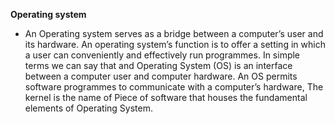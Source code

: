 **Operating system**
- An Operating system serves as a bridge between a computer’s user and its hardware. An operating system’s function is to offer a setting in which a user can conveniently and effectively run programmes. In simple terms we can say that and Operating System (OS) is an interface between a computer user and computer hardware. An OS permits software programmes to communicate with a computer’s hardware, The kernel is the name of Piece of software that houses the fundamental elements of Operating System.
